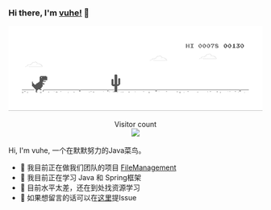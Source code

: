 ### Hi there, I'm [vuhe!](https://gitee.com/vuhe) 👋

<img src="https://github.com/vuhe/vuhe/blob/master/resources/dino.gif">

<p align="center"> 
  Visitor count<br>
  <img src="https://profile-counter.glitch.me/vuhe/count.svg" />
</p>

Hi, I'm vuhe, 一个在默默努力的Java菜鸟。

- 🔭 我目前正在做我们团队的项目 [FileManagement](https://gitee.com/CloudFileManagement)
- 🌱 我目前正在学习 Java 和 Spring框架
- 👯 目前水平太差，还在到处找资源学习
- 💬 如果想留言的话可以在[这里](https://github.com/vuhe/vuhe/issues)提Issue
